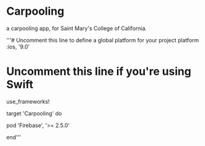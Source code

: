 # Carpooling
a carpooling app, for Saint Mary's College of California.


'''# Uncomment this line to define a global platform for your project
 platform :ios, '9.0'
# Uncomment this line if you're using Swift
 use_frameworks!

target 'Carpooling' do
    
pod 'Firebase', '>= 2.5.0'

end'''
